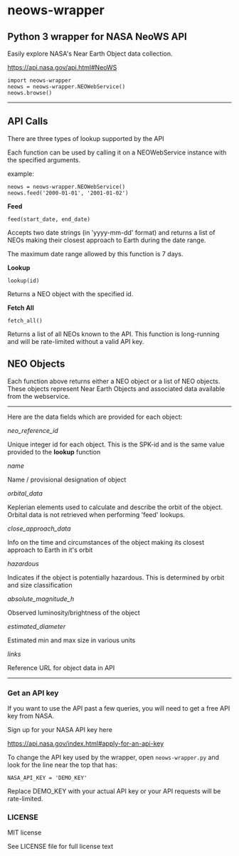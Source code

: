 # neows-wrapper

## Python 3 wrapper for NASA NeoWS API ##

Easily explore NASA's Near Earth Object
data collection.

https://api.nasa.gov/api.html#NeoWS


```
import neows-wrapper
neows = neows-wrapper.NEOWebService()
neows.browse()
```
_______________________________________

## API Calls ##

There are three types of lookup supported by the API

Each function can be used by calling it on a NEOWebService instance
with the specified arguments.

example:

```
neows = neows-wrapper.NEOWebService()
neows.feed('2000-01-01', '2001-01-02')
```


__Feed__

`feed(start_date, end_date)`

Accepts two date strings (in 'yyyy-mm-dd' format) and returns a list
of NEOs making their closest approach to Earth during the date
range.

The maximum date range allowed by this function is 7 days.

__Lookup__

`lookup(id)`

Returns a NEO object with the specified id.

__Fetch All__

`fetch_all()`

Returns a list of all NEOs known to the API.
This function is long-running and will be rate-limited
without a valid API key.


## NEO Objects ##

Each function above returns either a NEO object or a list of NEO objects.
These objects represent Near Earth Objects and associated data
available from the webservice.

_______________________________________

Here are the data fields which are provided for each object:

*neo_reference_id*

Unique integer id for each object. This is the SPK-id
and is the same value provided to the __lookup__ function

*name*

Name / provisional designation of object

*orbital_data*

Keplerian elements used to calculate and describe
the orbit of the object. Orbital data is not retrieved
when performing 'feed' lookups.

*close_approach_data*

Info on the time and circumstances of the object
making its closest approach to Earth in it's orbit

*hazardous*

Indicates if the object is potentially hazardous. This is
determined by orbit and size classification

*absolute_magnitude_h*

Observed luminosity/brightness of the object

*estimated_diameter*

Estimated min and max size in various units

*links*

Reference URL for object data in API

_______________________________________

### Get an API key ###

If you want to use the API past a few queries,
you will need to get a free API key from NASA.

Sign up for your NASA API key here

https://api.nasa.gov/index.html#apply-for-an-api-key

To change the API key used by the wrapper,
open `neows-wrapper.py` and look for
the line near the top that has:

`NASA_API_KEY = 'DEMO_KEY'`

Replace DEMO_KEY with your actual API key or 
your API requests will be rate-limited.

### LICENSE ###

MIT license

See LICENSE file for full license text
